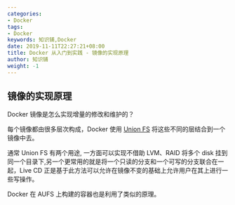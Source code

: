 ```yaml
---
categories:
- Docker
tags:
- Docker  
keywords: 知识铺,Docker
date: 2019-11-11T22:27:21+08:00
title: Docker 从入门到实践 - 镜像的实现原理
author: 知识铺
weight: -1
---
```


## 镜像的实现原理

Docker 镜像是怎么实现增量的修改和维护的？

每个镜像都由很多层次构成，Docker 使用 [Union FS](https://en.wikipedia.org/wiki/UnionFS) 将这些不同的层结合到一个镜像中去。

通常 Union FS 有两个用途, 一方面可以实现不借助 LVM、RAID 将多个 disk 挂到同一个目录下,另一个更常用的就是将一个只读的分支和一个可写的分支联合在一起，Live CD 正是基于此方法可以允许在镜像不变的基础上允许用户在其上进行一些写操作。

Docker 在 AUFS 上构建的容器也是利用了类似的原理。
